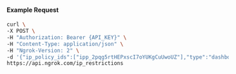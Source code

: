 <!-- Code generated for API Clients. DO NOT EDIT. -->

#### Example Request

```bash
curl \
-X POST \
-H "Authorization: Bearer {API_KEY}" \
-H "Content-Type: application/json" \
-H "Ngrok-Version: 2" \
-d '{"ip_policy_ids":["ipp_2pqg5rtHEPxscI7oYUKgCuUwoUZ"],"type":"dashboard"}' \
https://api.ngrok.com/ip_restrictions
```

